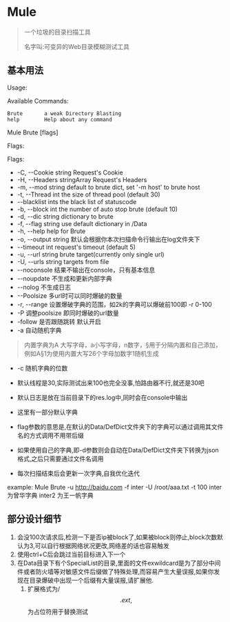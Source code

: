# Mule

> 一个垃圾的目录扫描工具
>
> 名字叫:可变异的Web目录模糊测试工具



## 基本用法

Usage:

Available Commands:

    Brute       a weak Directory Blasting
    help        Help about any command

Mule Brute [flags]

Flags:


Flags:
   * -C, --Cookie string         Request's Cookie
   * -H, --Headers stringArray   Request's Headers
   * -m, --mod string            default to brute dict, set '-m host' to brute host
   * -t, --Thread int            the size of thread pool (default 30)
   * --blacklist ints        the black list of statuscode
   * -b, --block int             the number of auto stop brute (default 10)
   * -d, --dic string            dictionary to brute
   * -f, --flag string           use default dictionary in /Data
   * -h, --help                  help for Brute
   * -o, --output string         默认会根据你本次扫描命令行输出在log文件夹下
   * --timeout int           request's timeout (default 5)
   * -u, --url string            brute target(currently only single url)
   * -U, --urls string           targets from file
   * --noconsole                 结果不输出在console，只有基本信息
   * --noupdate                  不生成和更新内部字典
   * --nolog                     不生成日志
   * --Poolsize                  多url时可以同时爆破的数量
   * -r, --range                 设置爆破字典的范围，如2k的字典可以爆破前100即 -r 0-100
   * -P                          调整poolsize 即同时爆破的url数量
   * -follow                     是否跟随跳转
      默认开启
   * -a                          自动随机字典
   > 内置字典为A 大写字母，a小写字母，n数字，§用于分隔内置和自己添加，例如A§1为使用内置大写26个字母加数字1随机生成
   * -c                          随机字典的位数


* 默认线程是30,实际测试出来100也完全没事,怕路由器不行,就还是30吧
* 默认日志是放在当前目录下的res.log中,同时会在console中输出
* 这里有一部分默认字典
* flag参数的意思是,在默认的Data/DefDict文件夹下的字典可以通过调用其文件名的方式调用不用带后缀
* 如果使用自己的字典,即-d参数则会自动在Data/DefDict文件夹下转换为json格式,之后只需要通过文件名调用
* 每次扫描结束后会更新一次字典,自我优化迭代

example:
Mule Brute -u http://baidu.com -f inter -U /root/aaa.txt -t 100
inter 为曾华字典
inter2 为王一帆字典

## 部分设计细节
1. 会没100次请求后,检测一下是否ip被block了,如果被block则停止,block次数默认为3,可以自行根据网络状况更改,网络差的话也容易触发
2. 使用ctrl+C后会跳过当前目标进入下一个
3. 在Data目录下有个SpecialList的目录,里面的文件exwildcard是为了部分中间件或者防火墙等对敏感文件后缀做了特殊处理,而容易产生大量误报,如果你发现在目录爆破中出现一个后缀有大量误报,请扩展他.
    1. 扩展格式为/$$.ext,$$为占位符用于替换测试







